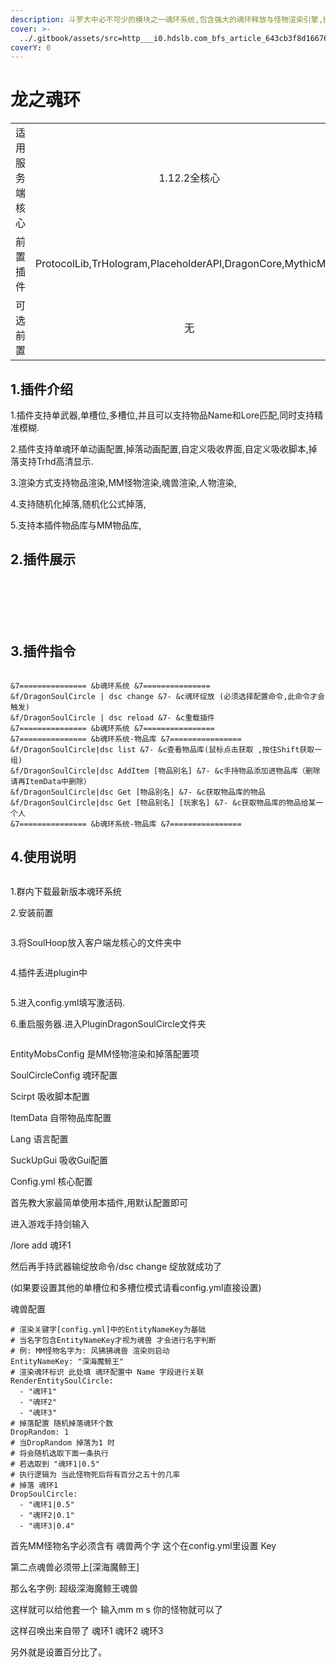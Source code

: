 ```yaml
---
description: 斗罗大中必不可少的模块之一魂环系统,包含强大的魂环释放与怪物渲染引擎,掉落引擎,吸收引擎,可谓是三位一体,极品插件。
cover: >-
  ../.gitbook/assets/src=http___i0.hdslb.com_bfs_article_643cb3f8d166763b7f2ea894adeffe7b93301acb.jpg&refer=http___i0.hdslb.jpg
coverY: 0
---
```


# 龙之魂环

|         |                                                             |
| :-----: | :---------------------------------------------------------: |
| 适用服务端核心 |                          1.12.2全核心                          |
|   前置插件  | ProtocolLib,TrHologram,PlaceholderAPI,DragonCore,MythicMobs |
|   可选前置  |                              无                              |

## 1.插件介绍

1.插件支持单武器,单槽位,多槽位,并且可以支持物品Name和Lore匹配,同时支持精准模糊.

2.插件支持单魂环单动画配置,掉落动画配置,自定义吸收界面,自定义吸收脚本,掉落支持Trhd高清显示.

3.渲染方式支持物品渲染,MM怪物渲染,魂兽渲染,人物渲染,

4.支持随机化掉落,随机化公式掉落,

5.支持本插件物品库与MM物品库,

## 2.插件展示

<figure><img src="../.gitbook/assets/UXD$O)CTS9SR1]{(UU7Y(T8.png" alt=""><figcaption></figcaption></figure>

<figure><img src="../.gitbook/assets/image (5).png" alt=""><figcaption></figcaption></figure>

<figure><img src="../.gitbook/assets/image (2).png" alt=""><figcaption></figcaption></figure>

<figure><img src="../.gitbook/assets/5RZQ%@J7~}EOX@LOPHJCONV.png" alt=""><figcaption></figcaption></figure>

<figure><img src="../.gitbook/assets/image (28).png" alt=""><figcaption></figcaption></figure>

<figure><img src="../.gitbook/assets/CCI81IB3PTHT[1FRYF6JH)C.png" alt=""><figcaption></figcaption></figure>

## 3.插件指令

```

&7=============== &b魂环系统 &7===============
&f/DragonSoulCircle | dsc change &7- &c魂环绽放 (必须选择配置命令,此命令才会触发)
&f/DragonSoulCircle | dsc reload &7- &c重载插件
&7=============== &b魂环系统 &7================
&7=============== &b魂环系统-物品库 &7================
&f/DragonSoulCircle|dsc list &7- &c查看物品库(鼠标点击获取 ,按住Shift获取一组)
&f/DragonSoulCircle|dsc AddItem [物品别名] &7- &c手持物品添加进物品库（删除请再ItemData中删除）
&f/DragonSoulCircle|dsc Get [物品别名] &7- &c获取物品库的物品
&f/DragonSoulCircle|dsc Get [物品别名] [玩家名] &7- &c获取物品库的物品给某一个人
&7=============== &b魂环系统-物品库 &7================
```

## 4.使用说明

<figure><img src="../.gitbook/assets/image (30).png" alt=""><figcaption></figcaption></figure>

1.群内下载最新版本魂环系统

2.安装前置

<figure><img src="../.gitbook/assets/image (31).png" alt=""><figcaption></figcaption></figure>

3.将SoulHoop放入客户端龙核心的文件夹中

<figure><img src="../.gitbook/assets/image (32).png" alt=""><figcaption></figcaption></figure>

4.插件丢进plugin中

<figure><img src="../.gitbook/assets/image (18) (2).png" alt=""><figcaption></figcaption></figure>

5.进入config.yml填写激活码.

6.重启服务器.进入PluginDragonSoulCircle文件夹

<figure><img src="../.gitbook/assets/image (20).png" alt=""><figcaption></figcaption></figure>

EntityMobsConfig 是MM怪物渲染和掉落配置项

SoulCircleConfig 魂环配置

Scirpt 吸收脚本配置

ItemData 自带物品库配置

Lang 语言配置

SuckUpGui 吸收Gui配置

Config.yml 核心配置

首先教大家最简单使用本插件,用默认配置即可

进入游戏手持剑输入

/lore add 魂环1

然后再手持武器输绽放命令/dsc change 绽放就成功了

(如果要设置其他的单槽位和多槽位模式请看config.yml直接设置)

魂兽配置



```
# 渲染关键字[config.yml]中的EntityNameKey为基础
# 当名字包含EntityNameKey才视为魂兽 才会进行名字判断
# 例: MM怪物名字为: 风狒狒魂兽 渲染则启动
EntityNameKey: "深海魔鲸王"
# 渲染魂环标识 此处填 魂环配置中 Name 字段进行关联
RenderEntitySoulCircle:
  - "魂环1"
  - "魂环2"
  - "魂环3"
# 掉落配置 随机掉落魂环个数
DropRandom: 1
# 当DropRandom 掉落为1 时
# 将会随机选取下面一条执行
# 若选取到 "魂环1|0.5"
# 执行逻辑为 当此怪物死后将有百分之五十的几率
# 掉落 魂环1
DropSoulCircle:
  - "魂环1|0.5"
  - "魂环2|0.1"
  - "魂环3|0.4"
```

&#x20;首先MM怪物名字必须含有 魂兽两个字 这个在config.yml里设置 Key

第二点魂兽必须带上\[深海魔鲸王]

那么名字例: 超级深海魔鲸王魂兽

这样就可以给他套一个 输入mm m s 你的怪物就可以了

这样召唤出来自带了 魂环1 魂环2 魂环3

另外就是设置百分比了。

